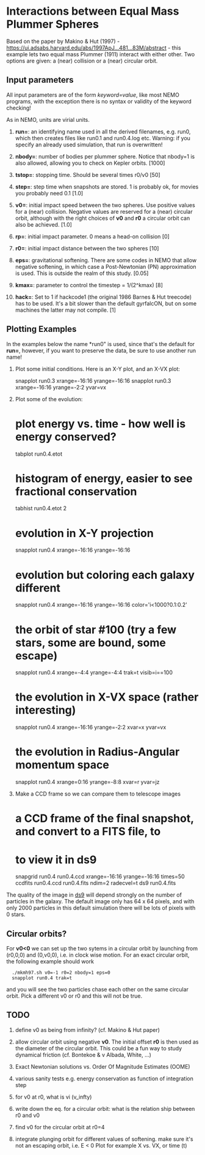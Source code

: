 #    Interactions between Equal Mass Plummer Spheres

Based on the paper by Makino & Hut (1997) - https://ui.adsabs.harvard.edu/abs/1997ApJ...481...83M/abstract - this
example lets two equal mass Plummer (1911) interact with either other. Two options
are given: a (near) collision or a (near) circular orbit.

## Input parameters

All input parameters are of the form *keyword=value*, like most NEMO programs, with
the exception there is no syntax or validity of the keyword checking!

As in NEMO, units are virial units.

1. **run=**:  an identifying name used in all the derived filenames, e.g. run0, which then
creates files like run0.1 and run0.4.log etc.  Warning: if you specify an already
used simulation, that run is overwritten!

2. **nbody=**: number of bodies per plummer sphere. Notice that nbody=1 is also allowed,
allowing you to check on Kepler orbits. [1000]

3. **tstop=**: stopping time. Should be several times r0/v0   [50]

4. **step=**: step time when snapshots are stored. 1 is probably ok, for movies you probably need 0.1 [1.0]

5. **v0=**: initial impact speed between the two spheres.
Use positive values for a (near) collision. Negative values are reserved for a (near) circular orbit, although
with the right choices of **v0** and **r0** a circular orbit can also be achieved.  [1.0]

6. **rp=**: initial impact parameter. 0 means a head-on collision [0]

7. **r0=**: initial impact distance between the two spheres [10]

8. **eps=**: gravitational softening. There are some codes in NEMO that allow negative softening,
   in which case a Post-Newtonian (PN) approximation is used. This is outside the realm of this study. [0.05]
   
9. **kmax=**: parameter to control the timestep = 1/(2^kmax) [8]

10. **hack=**: Set to 1 if hackcode1 (the original 1986 Barnes & Hut treecode) has to be used. It's a bit slower than
   the default gyrfalcON, but on some machines the latter may not compile. [1]

## Plotting Examples

In the examples below the name *run0" is used, since that's the default for **run=**, however, if you want to 
preserve the data, be sure to use another run name!

1. Plot some initial conditions. Here is an X-Y plot, and an X-VX plot:

      snapplot run0.3 xrange=-16:16 yrange=-16:16
      snapplot run0.3 xrange=-16:16 yrange=-2:2 yvar=vx

2. Plot some of the evolution:

      # plot energy vs. time - how well is energy conserved?
      tabplot run0.4.etot

      # histogram of energy, easier to see fractional conservation
      tabhist run0.4.etot 2

      # evolution in X-Y projection
      snapplot run0.4 xrange=-16:16 yrange=-16:16
	  
	  # evolution but coloring each galaxy different
      snapplot run0.4 xrange=-16:16 yrange=-16:16 color='i<1000?0.1:0.2'
	  
      # the orbit of star #100 (try a few stars, some are bound, some escape)
      snapplot run0.4 xrange=-4:4 yrange=-4:4 trak=t visib=i==100
	  
	  # the evolution in X-VX space (rather interesting)
      snapplot run0.4 xrange=-16:16 yrange=-2:2 xvar=x yvar=vx

      # the evolution in Radius-Angular momentum space
      snapplot run0.4 xrange=0:16 yrange=-8:8 xvar=r yvar=jz
	  
3. Make a CCD frame so we can compare them to telescope images

      # a CCD frame of the final snapshot, and convert to a FITS file, to 
	  # to view it in ds9
	  snapgrid run0.4 run0.4.ccd xrange=-16:16 yrange=-16:16 times=50
      ccdfits run0.4.ccd run0.4.fits ndim=2 radecvel=t
	  ds9 run0.4.fits
	  
The quality of the image in [ds9](https://sites.google.com/cfa.harvard.edu/saoimageds9/download)
will depend strongly on the number of particles
in the galaxy. The default image only has 64 x 64 pixels, and with only
2000 particles in this default simulation there will be lots of pixels
with 0 stars.

## Circular orbits?

For **v0<0** we can set up the two sytems in a circular orbit by launching from
(r0,0,0) and (0,v0,0), i.e. in clock wise motion. For an exact circular orbit,
the following example should work

      ./mkmh97.sh v0=-1 r0=2 nbody=1 eps=0
      snapplot run0.4 trak=t 
	  
and you will see the two particles chase each other on the same circular orbit. Pick a 
different v0 or r0 and this will not be true.

## TODO

1. define v0 as being from infinity? (cf. Makino & Hut paper)

2. allow circular orbit using negative **v0**.   The initial offset **r0** is then used
as the diameter of the circular orbit. This could be a fun way to study dynamical
friction (cf. Bontekoe & v Albada, White, ...)

3. Exact Newtonian solutions vs. Order Of Magnitude Estimates (OOME)

4. various sanity tests
  e.g. energy conservation as function of integration step

5. for v0 at r0, what is vi (v_infty)

6. write down the eq. for a circular orbit: what is the relation ship between r0 and v0

7. find v0 for the circular orbit at r0=4

8. integrate plunging orbit for different values of softening.
   make sure it's not an escaping orbit, i.e. E < 0
   Plot for example X vs. VX, or time (t)
